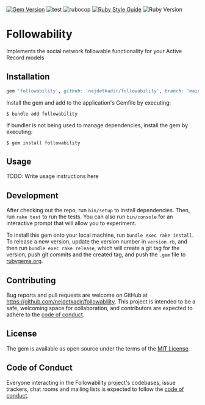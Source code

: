 [![Gem Version](https://badge.fury.io/rb/followability.svg)](https://badge.fury.io/rb/followability)
![test](https://github.com/nejdetkadir/followability/actions/workflows/test.yml/badge.svg?branch=main)
![rubocop](https://github.com/nejdetkadir/followability/actions/workflows/rubocop.yml/badge.svg?branch=main)
[![Ruby Style Guide](https://img.shields.io/badge/code_style-rubocop-brightgreen.svg)](https://github.com/rubocop/rubocop)
![Ruby Version](https://img.shields.io/badge/ruby_version->=_2.7.0-blue.svg)

# Followability
Implements the social network followable functionality for your Active Record models

## Installation
```ruby
gem 'followability', github: 'nejdetkadir/followability', branch: 'main'
```

Install the gem and add to the application's Gemfile by executing:

    $ bundle add followability

If bundler is not being used to manage dependencies, install the gem by executing:

    $ gem install followability

## Usage
TODO: Write usage instructions here

## Development

After checking out the repo, run `bin/setup` to install dependencies. Then, run `rake test` to run the tests. You can also run `bin/console` for an interactive prompt that will allow you to experiment.

To install this gem onto your local machine, run `bundle exec rake install`. To release a new version, update the version number in `version.rb`, and then run `bundle exec rake release`, which will create a git tag for the version, push git commits and the created tag, and push the `.gem` file to [rubygems.org](https://rubygems.org).

## Contributing

Bug reports and pull requests are welcome on GitHub at https://github.com/nejdetkadir/followability. This project is intended to be a safe, welcoming space for collaboration, and contributors are expected to adhere to the [code of conduct](https://github.com/nejdetkadir/followability/blob/main/CODE_OF_CONDUCT.md).

## License

The gem is available as open source under the terms of the [MIT License](LICENSE).

## Code of Conduct

Everyone interacting in the Followability project's codebases, issue trackers, chat rooms and mailing lists is expected to follow the [code of conduct](https://github.com/nejdetkadir/followability/blob/main/CODE_OF_CONDUCT.md).
